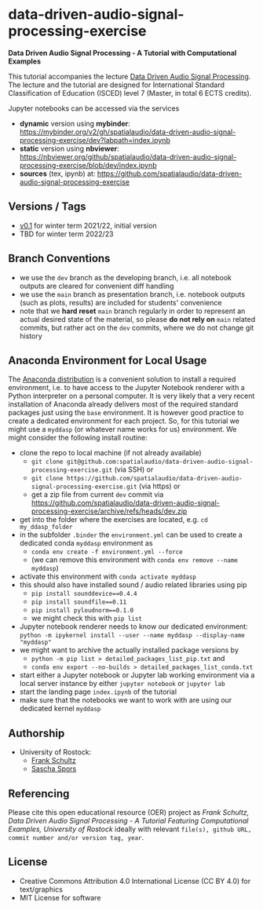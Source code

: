 # data-driven-audio-signal-processing-exercise

**Data Driven Audio Signal Processing - A Tutorial with Computational Examples**

This tutorial accompanies the lecture [Data Driven Audio Signal Processing](https://github.com/spatialaudio/data-driven-audio-signal-processing-lecture). The lecture and the tutorial are designed for International Standard Classification of Education (ISCED) level 7 (Master, in total 6 ECTS credits).

Jupyter notebooks can be accessed via the services

- **dynamic** version using **mybinder**: https://mybinder.org/v2/gh/spatialaudio/data-driven-audio-signal-processing-exercise/dev?labpath=index.ipynb
- **static** version using **nbviewer**: https://nbviewer.org/github/spatialaudio/data-driven-audio-signal-processing-exercise/blob/dev/index.ipynb
- **sources** (tex, ipynb) at: https://github.com/spatialaudio/data-driven-audio-signal-processing-exercise

## Versions / Tags

- [v0.1](https://github.com/spatialaudio/data-driven-audio-signal-processing-exercise/releases/tag/v0.1) for winter term 2021/22, initial version
- TBD for winter term 2022/23

## Branch Conventions

- we use the `dev` branch as the developing branch, i.e. all notebook outputs are cleared for convenient diff handling
- we use the `main` branch as presentation branch, i.e. notebook outputs (such as plots, results) are included for students' convenience
- note that we **hard reset** `main` branch regularly in order to represent an actual desired state of the material, so please **do not rely on** `main` related commits, but rather act on the `dev` commits, where we do not change git history

## Anaconda Environment for Local Usage

The [Anaconda distribution](https://www.anaconda.com/distribution/) is a convenient solution to install a required environment, i.e. to have access to the Jupyter Notebook renderer with a Python interpreter on a personal computer. It is very likely that a very recent installation of Anaconda already delivers most of the required standard packages just using the `base` environment. It is however good practice to create a dedicated environment for each project. So, for this tutorial we might use a `myddasp` (or whatever name works for us) environment. We might consider the following install routine:

- clone the repo to local machine (if not already available)
    - `git clone git@github.com:spatialaudio/data-driven-audio-signal-processing-exercise.git` (via SSH) or
    - `git clone https://github.com/spatialaudio/data-driven-audio-signal-processing-exercise.git` (via https) or
    - get a zip file from current `dev` commit via https://github.com/spatialaudio/data-driven-audio-signal-processing-exercise/archive/refs/heads/dev.zip
- get into the folder where the exercises are located, e.g. `cd my_ddasp_folder`
- in the subfolder `.binder` the `environment.yml` can be used to create a dedicated conda `myddasp` environment as
    - `conda env create -f environment.yml --force`
    - (we can remove this environment with `conda env remove --name myddasp`)
- activate this environment with `conda activate myddasp`
- this should also have installed sound / audio related libraries using pip
    - `pip install sounddevice==0.4.4`
    - `pip install soundfile==0.11`
    - `pip install pyloudnorm==0.1.0`
    - we might check this with `pip list`
- Jupyter notebook renderer needs to know our dedicated environment:
`python -m ipykernel install --user --name myddasp --display-name "myddasp"`
- we might want to archive the actually installed package versions by
    - `python -m pip list > detailed_packages_list_pip.txt` and
    - `conda env export --no-builds > detailed_packages_list_conda.txt`
- start either a Jupyter notebook or Jupyter lab working environment via a local server instance by either `jupyter notebook` or `jupyter lab`
- start the landing page `index.ipynb` of the tutorial
- make sure that the notebooks we want to work with are using our dedicated kernel `myddasp`

## Authorship

- University of Rostock:
    - [Frank Schultz](https://orcid.org/0000-0002-3010-0294)
    - [Sascha Spors](https://orcid.org/0000-0001-7225-9992)

## Referencing

Please cite this open educational resource (OER) project as
*Frank Schultz, Data Driven Audio Signal Processing - A Tutorial Featuring Computational Examples, University of Rostock* ideally with relevant ``file(s), github URL, commit number and/or version tag, year``.

## License

- Creative Commons Attribution 4.0 International License (CC BY 4.0) for text/graphics
- MIT License for software
